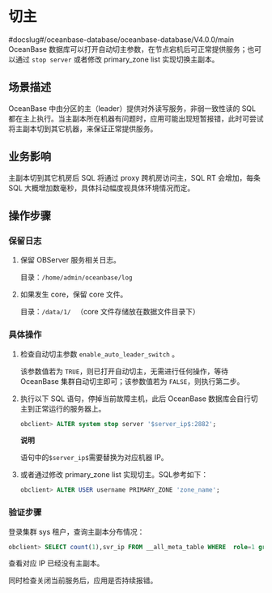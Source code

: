 切主 
=======================
#docslug#/oceanbase-database/oceanbase-database/V4.0.0/main
OceanBase 数据库可以打开自动切主参数，在节点宕机后可正常提供服务；也可以通过 `stop server` 或者修改 primary_zone list 实现切换主副本。

场景描述 
-------------------------

OceanBase 中由分区的主（leader）提供对外读写服务，非弱一致性读的 SQL 都在主上执行。当主副本所在机器有问题时，应用可能出现短暂报错，此时可尝试将主副本切到其它机器，来保证正常提供服务。

业务影响 
-------------------------

主副本切到其它机房后 SQL 将通过 proxy 跨机房访问主，SQL RT 会增加，每条 SQL 大概增加数毫秒，具体抖动幅度视具体环境情况而定。

操作步骤 
-------------------------

### 保留日志 

1. 保留 OBServer 服务相关日志。

   目录：`/home/admin/oceanbase/log`
   

2. 如果发生 core，保留 core 文件。

   目录：`/data/1/ ` （core 文件存储放在数据文件目录下）
   




### 具体操作 



1. 检查自动切主参数 `enable_auto_leader_switch` 。

   该参数值若为 `TRUE`，则已打开自动切主，无需进行任何操作，等待 OceanBase 集群自动切主即可；该参数值若为 `FALSE`，则执行第二步。
   

2. 执行以下 SQL 语句，停掉当前故障主机，此后 OceanBase 数据库会自行切主到正常运行的服务器上。

   ```sql
   obclient> ALTER system stop server '$server_ip$:2882';
   ```

   
   **说明**

   语句中的`$server_ip$`需要替换为对应机器 IP。
   

3. 或者通过修改 primary_zone list 实现切主。SQL参考如下：

   ```sql
   obclient> ALTER USER username PRIMARY_ZONE 'zone_name'; 
   ```

   




### 验证步骤 

登录集群 sys 租户，查询主副本分布情况：

```sql
obclient> SELECT count(1),svr_ip FROM __all_meta_table WHERE  role=1 group by svr_ip order by 1 desc;
```



查看对应 IP 已经没有主副本。

同时检查关闭当前服务后，应用是否持续报错。



